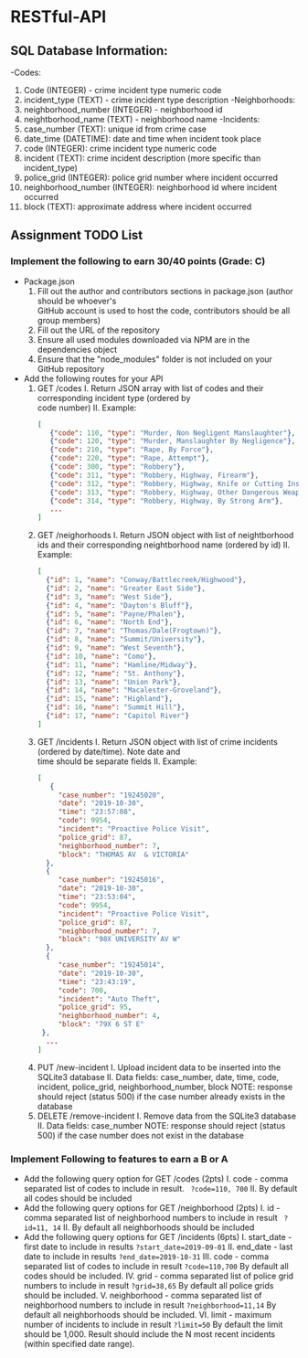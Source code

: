 # RESTful-API
## SQL Database Information: 

-Codes: 
  1. Code (INTEGER) - crime incident type numeric code
  2. incident_type (TEXT) - crime incident type description
-Neighborhoods:
  1. neighborhood_number (INTEGER) - neighborhood id
  2. neightborhood_name (TEXT) - neighborhood name
-Incidents: 
  1. case_number (TEXT): unique id from crime case
  2. date_time (DATETIME): date and time when incident took place
  3. code (INTEGER): crime incident type numeric code
  4. incident (TEXT): crime incident description (more specific than incident_type)
  5. police_grid (INTEGER): police grid number where incident occurred
  6. neighborhood_number (INTEGER): neighborhood id where incident occurred
  7. block (TEXT): approximate address where incident occurred

## Assignment TODO List
### Implement the following to earn 30/40 points (Grade: C)
- Package.json
    1. Fill out the author and contributors sections in package.json (author should be whoever's   
       GitHub account is used to host the code, contributors should be all group members)
    2. Fill out the URL of the repository
    3. Ensure all used modules downloaded via NPM are in the dependencies object
    4. Ensure that the "node_modules" folder is not included on your GitHub repository
- Add the following routes for your API 
    1. GET /codes
       I. Return JSON array with list of codes and their corresponding incident type (ordered by   
         code number)
       II. Example: 
          ``` JSON
          [
             {"code": 110, "type": "Murder, Non Negligent Manslaughter"},
             {"code": 120, "type": "Murder, Manslaughter By Negligence"},
             {"code": 210, "type": "Rape, By Force"},
             {"code": 220, "type": "Rape, Attempt"},
             {"code": 300, "type": "Robbery"},
             {"code": 311, "type": "Robbery, Highway, Firearm"},
             {"code": 312, "type": "Robbery, Highway, Knife or Cutting Instrument"},
             {"code": 313, "type": "Robbery, Highway, Other Dangerous Weapons"},
             {"code": 314, "type": "Robbery, Highway, By Strong Arm"},
             ...
          ]
          ```
    2. GET /neighorhoods
       I. Return JSON object with list of neightborhood ids and their corresponding neightborhood 
         name (ordered by id)
       II. Example: 
       ``` JSON 
       [
         {"id": 1, "name": "Conway/Battlecreek/Highwood"},
         {"id": 2, "name": "Greater East Side"},
         {"id": 3, "name": "West Side"},
         {"id": 4, "name": "Dayton's Bluff"},
         {"id": 5, "name": "Payne/Phalen"},
         {"id": 6, "name": "North End"},
         {"id": 7, "name": "Thomas/Dale(Frogtown)"},
         {"id": 8, "name": "Summit/University"},
         {"id": 9, "name": "West Seventh"},
         {"id": 10, "name": "Como"},
         {"id": 11, "name": "Hamline/Midway"},
         {"id": 12, "name": "St. Anthony"},
         {"id": 13, "name": "Union Park"},
         {"id": 14, "name": "Macalester-Groveland"},
         {"id": 15, "name": "Highland"},
         {"id": 16, "name": "Summit Hill"},
         {"id": 17, "name": "Capitol River"}
       ]
       ```
    3. GET /incidents
       I. Return JSON object with list of crime incidents (ordered by date/time). Note date and   
          time should be separate fields
       II. Example: 
       ``` JSON
       [
          {
            "case_number": "19245020",
            "date": "2019-10-30",
            "time": "23:57:08",
            "code": 9954,
            "incident": "Proactive Police Visit",
            "police_grid": 87,
            "neighborhood_number": 7,
            "block": "THOMAS AV  & VICTORIA"
         },
         {
            "case_number": "19245016",
            "date": "2019-10-30",
            "time": "23:53:04",
            "code": 9954,
            "incident": "Proactive Police Visit",
            "police_grid": 87,
            "neighborhood_number": 7,
            "block": "98X UNIVERSITY AV W"
         },
         {
            "case_number": "19245014",
            "date": "2019-10-30",
            "time": "23:43:19",
            "code": 700,
            "incident": "Auto Theft",
            "police_grid": 95,
            "neighborhood_number": 4,
            "block": "79X 6 ST E"
        },
         ...
       ]
       ```
    4. PUT /new-incident
       I. Upload incident data to be inserted into the SQLite3 database
       II. Data fields: case_number, date, time, code, incident, police_grid, neighborhood_number,            block
       NOTE: response should reject (status 500) if the case number already exists in the database
    5. DELETE /remove-incident
       I. Remove data from the SQLite3 database
       II. Data fields: case_number
       NOTE: response should reject (status 500) if the case number does not exist in the database
### Implement Following to features to earn a B or A
- Add the following query option for GET /codes (2pts)
    I. code - comma separated list of codes to include in result. 
    ``` ?code=110, 700```
    II. By default all codes should be included
- Add the following query options for GET /neighborhood (2pts)
    I. id - comma separated list of neighborhood numbers to include in result 
    ``` ?id=11, 14```
    II. By default all neighborhoods should be included
- Add the following query options for GET /incidents (6pts)
    I. start_date - first date to include in results ``` ?start_date=2019-09-01 ```
    II. end_date - last date to include in results ``` ?end_date=2019-10-31 ```
    III. code - comma separated list of codes to include in result ``` ?code=110,700 ``` 
          By default all codes should be included.
    IV. grid - comma separated list of police grid numbers to include in result ``` ?grid=38,65 ```         By default all police grids should be included.
    V. neighborhood - comma separated list of neighborhood numbers to include in result 
    ``` ?neighborhood=11,14 ``` By default all neighborhoods should be included.
    VI. limit - maximum number of incidents to include in result ``` ?limit=50 ``` 
    By default the limit should be 1,000. Result should include the N most recent incidents (within     specified date range).



